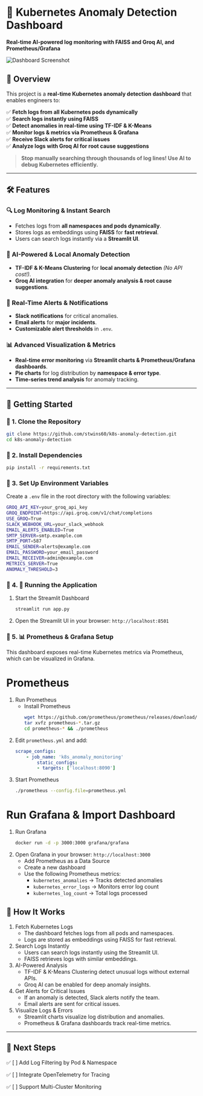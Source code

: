 # 🚀 Kubernetes Anomaly Detection Dashboard  
**Real-time AI-powered log monitoring with FAISS and Groq AI, and Prometheus/Grafana**

![Dashboard Screenshot](./images/screenshot.png)

## **📖 Overview**
This project is a **real-time Kubernetes anomaly detection dashboard** that enables engineers to:

✅ **Fetch logs from all Kubernetes pods dynamically**  
✅ **Search logs instantly using FAISS**  
✅ **Detect anomalies in real-time using TF-IDF & K-Means**  
✅ **Monitor logs & metrics via Prometheus & Grafana**  
✅ **Receive Slack alerts for critical issues**  
✅ **Analyze logs with Groq AI for root cause suggestions**

> **Stop manually searching through thousands of log lines! Use AI to debug Kubernetes efficiently.**

---

## 🛠️ Features  
### 🔍 Log Monitoring & Instant Search  
- Fetches logs from **all namespaces and pods dynamically**.  
- Stores logs as embeddings using **FAISS** for **fast retrieval**.  
- Users can search logs instantly via a **Streamlit UI**.  

### 🧠 AI-Powered & Local Anomaly Detection  
- **TF-IDF & K-Means Clustering** for **local anomaly detection** *(No API cost!)*.  
- **Groq AI integration** for **deeper anomaly analysis & root cause suggestions**.  

### 📡 Real-Time Alerts & Notifications  
- **Slack notifications** for critical anomalies.  
- **Email alerts** for **major incidents**.  
- **Customizable alert thresholds** in `.env`.  

### 📊 Advanced Visualization & Metrics  
- **Real-time error monitoring** via **Streamlit charts & Prometheus/Grafana dashboards**.  
- **Pie charts** for log distribution by **namespace & error type**.  
- **Time-series trend analysis** for anomaly tracking.  


---

## **🚀 Getting Started**
### **🔹 1. Clone the Repository**
```bash
git clone https://github.com/stwins60/k8s-anomaly-detection.git
cd k8s-anomaly-detection
```
### **🔹 2. Install Dependencies**
```bash
pip install -r requirements.txt
```
### **🔹 3. Set Up Environment Variables**
Create a `.env` file in the root directory with the following variables:
```bash
GROQ_API_KEY=your_groq_api_key
GROQ_ENDPOINT=https://api.groq.com/v1/chat/completions
USE_GROQ=True
SLACK_WEBHOOK_URL=your_slack_webhook
EMAIL_ALERTS_ENABLED=True
SMTP_SERVER=smtp.example.com
SMTP_PORT=587
EMAIL_SENDER=alerts@example.com
EMAIL_PASSWORD=your_email_password
EMAIL_RECEIVER=admin@example.com
METRICS_SERVER=True
ANOMALY_THRESHOLD=3
```
### **🔹 4. 🔧 Running the Application**
1. Start the Streamlit Dashboard
    ```bash
    streamlit run app.py
    ```
2. Open the Streamlit UI in your browser: `http://localhost:8501`

### **🔹 5. 📊 Prometheus & Grafana Setup**
This dashboard exposes real-time Kubernetes metrics via Prometheus, which can be visualized in Grafana.
# Prometheus
1. Run Prometheus
    - Install Prometheus
        ```bash
        wget https://github.com/prometheus/prometheus/releases/download/v2.41.0/prometheus-2.41.0.linux-amd64.tar.gz
        tar xvfz prometheus-*.tar.gz
        cd prometheus-* && ./prometheus
        ```
2. Edit `prometheus.yml` and add:
    ```yaml
    scrape_configs:
        - job_name: 'k8s_anomaly_monitoring'
            static_configs:
            - targets: ['localhost:8090']
    ```
3. Start Prometheus
    ```bash
    ./prometheus --config.file=prometheus.yml
    ```
# Run Grafana & Import Dashboard
1. Run Grafana
    ```bash
    docker run -d -p 3000:3000 grafana/grafana
    ```
2. Open Grafana in your browser: `http://localhost:3000`
    - Add Prometheus as a Data Source
    - Create a new dashboard
    - Use the following Prometheus metrics:
        - `kubernetes_anomalies` → Tracks detected anomalies
        - `kubernetes_error_logs` → Monitors error log count
        - `kubernetes_log_count` → Total logs processed

## **📌 How It Works**
1. Fetch Kubernetes Logs
    - The dashboard fetches logs from all pods and namespaces.
    - Logs are stored as embeddings using FAISS for fast retrieval.
2. Search Logs Instantly
    - Users can search logs instantly using the Streamlit UI.
    - FAISS retrieves logs with similar embeddings.
3. AI-Powered Analysis
    - TF-IDF & K-Means Clustering detect unusual logs without external APIs.
    - Groq AI can be enabled for deep anomaly insights.
4. Get Alerts for Critical Issues
    - If an anomaly is detected, Slack alerts notify the team.
    - Email alerts are sent for critical issues.
5. Visualize Logs & Errors
    - Streamlit charts visualize log distribution and anomalies.
    - Prometheus & Grafana dashboards track real-time metrics.

---

## **🎯 Next Steps**

✅ [ ] Add Log Filtering by Pod & Namespace

✅ [ ] Integrate OpenTelemetry for Tracing

✅ [ ] Support Multi-Cluster Monitoring
